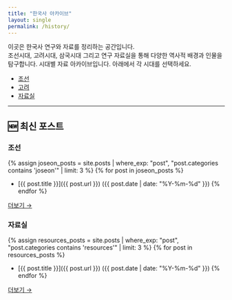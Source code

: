 ```yaml
---
title: "한국사 아카이브"
layout: single
permalink: /history/
---
```



이곳은 한국사 연구와 자료를 정리하는 공간입니다.  
조선시대, 고려시대, 삼국시대 그리고 연구 자료실을 통해 다양한 역사적 배경과 인물을 탐구합니다.
시대별 자료 아카이브입니다. 아래에서 각 시대를 선택하세요.

- [조선](/history/joseon/)
- [고려](/history/goryeo/)
- [자료실](/history/resources/)


---

## 🆕 최신 포스트

### 조선
{% assign joseon_posts = site.posts | where_exp: "post", "post.categories contains 'joseon'" | limit: 3 %}
{% for post in joseon_posts %}
- [{{ post.title }}]({{ post.url }}) ({{ post.date | date: "%Y-%m-%d" }})
{% endfor %}

<p><a href="/history/joseon/" class="btn btn--primary">더보기 →</a></p>

### 자료실
{% assign resources_posts = site.posts | where_exp: "post", "post.categories contains 'resources'" | limit: 3 %}
{% for post in resources_posts %}
- [{{ post.title }}]({{ post.url }}) ({{ post.date | date: "%Y-%m-%d" }})
{% endfor %}

<p><a href="/history/resources/" class="btn btn--primary">더보기 →</a></p>

